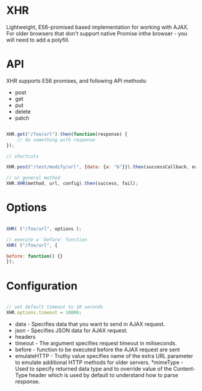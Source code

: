 # XHR

Lightweight, ES6-promised based implementation for working with AJAX. For older browsers that don't support native Promise inthe browser - you will need to add a polyfill.

# API

XHR supports ES6 promises, and following API methods:

* post
* get
* put
* delete
* patch

```javascript

XHR.get("/foo/url").then(function(response) {
    // do something with response
});

// shortcuts

XHR.post("/test/modify/url", {data: {a: "b"}}).then(successCallback, errorCallback);

// or general method
XHR.XHR(method, url, config).then(success, fail);

```

# Options

```javascript

XHR( ("/foo/url", options ); 

// execute a 'before' function 
XHR( ("/foo/url", {

before: function() {}
}); 


```


# Configuration


```javascript

// set default timeout to 10 seconds
XHR.options.timeout = 10000; 

```

* data - Specifies data that you want to send in AJAX request.
* json -   Specifies JSON data for AJAX request.
* headers
* timeout -  The argument specifies request timeout in miliseconds.
* before - function to be executed before the AJAX request are sent
* emulateHTTP -  Truthy value specifies name of the extra URL parameter to emulate additional HTTP methods for older servers.
*mimeType -  Used to specify returned data type and to override value of the Content-Type header which is used by default to understand how to parse response.
